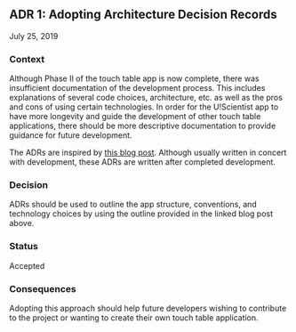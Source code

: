 ## ADR 1: Adopting Architecture Decision Records
July 25, 2019

### Context
Although Phase II of the touch table app is now complete, there was insufficient documentation of the development process. This includes explanations of several code choices, architecture, etc. as well as the pros and cons of using certain technologies. In order for the U!Scientist app to have more longevity and guide the development of other touch table applications, there should be more descriptive documentation to provide guidance for future development.

The ADRs are inspired by [this blog post](http://thinkrelevance.com/blog/2011/11/15/documenting-architecture-decisions). Although usually written in concert with development, these ADRs are written after completed development.

### Decision
ADRs should be used to outline the app structure, conventions, and technology choices by using the outline provided in the linked blog post above.

### Status
Accepted

### Consequences
Adopting this approach should help future developers wishing to contribute to the project or wanting to create their own touch table application.
